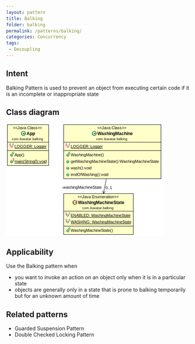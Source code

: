 ```yaml
---
layout: pattern
title: Balking
folder: balking
permalink: /patterns/balking/
categories: Concurrency
tags:
 - Decoupling
---
```


## Intent
Balking Pattern is used to prevent an object from executing certain code if it is an
incomplete or inappropriate state

## Class diagram
![alt text](./etc/balking.png "Balking")

## Applicability
Use the Balking pattern when

* you want to invoke an action on an object only when it is in a particular state
* objects are generally only in a state that is prone to balking temporarily
but for an unknown amount of time

## Related patterns
* Guarded Suspension Pattern
* Double Checked Locking Pattern
